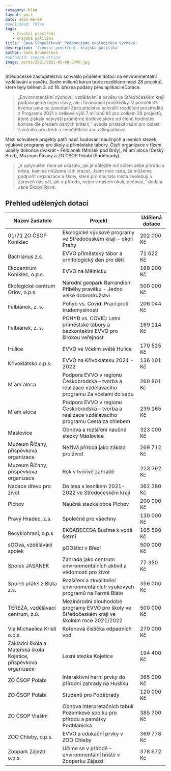 ```yaml
---
category: blog
layout: post
date: 2021-06-08
#published: false
tags: 
   - životní prostředí
   - krajská politika
title: 'Jana Skopalíková: Podporujeme ekologickou výchovu'
description: 'životní prostředí, krajská politika'
author: Soňa Brunnerová
#authorId: stepan.drtina
image: posts/2021/2021-06-08-EVVO.jpg
---
```


Středočeské zastupitelstvo schválilo přidělení dotací na environmentální vzdělávání a osvětu. Sedm milionů korun bude rozděleno mezi 28 projektů, které byly během 3. až 18. března podány přes aplikaci eDotace.
> „Environmentální výchovu, vzdělávání a osvětu ve Středočeském kraji podporujeme nejen slovy, ale i finančními prostředky. V pondělí 31. května jsme na zasedání Zastupitelstva schválili rozdělení prostředků z Programu 2021 v celkové výši 7 milionů Kč pro celkem 28 projektů, které získaly nejvyšší průměrné bodové skóre od členů hodnotící komise dle předem daných kritérií,“ uvedla pirátská radní pro oblast životního prostředí a zemědělství Jana Skopalíková

Mezi schválené projekty patří např. budování naučných a lesních stezek, výukové programy pro školy a příměstské tábory.  Čtyři organizace v řízení uspěly dokonce dvakrát – Felbiánek (Mníšek pod Brdy), M´am´aloca (Český Brod), Muzeum Říčany a ZO ČSOP Polabí (Poděbrady).

> „V uplynulém roce se ukázalo, jak je důležité mít kolem sebe přírodu a místa, kam se můžeme rádi vracet. Jsem moc ráda, že můžeme podpořit organizace a školy, které pro nás tato místa zvelebují a zároveň nás učí, jak o přírodu, nejen v našem okolí, pečovat,“ dodala Jana Skopalíková.

## Přehled udělených dotací


| Název žadatele                              | Projekt                                                                                           | Udělená dotace |
| ------------------------------------------- | ------------------------------------------------------------------------------------------------- | -------------- |
| 01/71 ZO ČSOP Koniklec                      | Ekologické výukové programy ve Středočeském kraji - okolí Prahy                                   | 202 000 Kč     |
| Bactrianus z.s.                             | EVVO příměstský tábor a ornitologický den pro děti                                                | 71 622 Kč      |
| Ekocentrum Koniklec, o.p.s.                 | EVVO na Mělnicku                                                                                  | 168 000 Kč     |
| Ekologické centrum Orlov, o.p.s.            | Národní geopark Barrandien: Příběhy pravěku - Jedno velké dobrodružství                           | 500 000 Kč     |
| Felbiánek, z. s.                            | Pohyb vs. Covid: Prací proti trudomyslnosti                                                       | 206 044 Kč     |
| Felbiánek, z. s.                            | POHYB vs. COVID: Letní příměstské tábory a bezkontaktní EVVO pro širokou veřejnost                | 169 114 Kč     |
| Hulice                                      | EVVO ve Včelím světě Hulice                                                                       | 170 525 Kč     |
| Křivoklátsko o.p.s.           | EVVO na Křivoklátsku 2021 - 2022                                                                  | 136 101 Kč      |
| M´am´aloca                                  | Podpora EVVO v regionu Českobrodska – tvorba a realizace vzdělávacího programu Za včelami do sadu | 260 801 Kč        |
|M´am´aloca | Podpora EVVO v regionu Českobrodska – tvorba a realizace vzdělávacího programu Cesta za chlebem | 239 165 Kč |
| Máslovice  | Obnova a rozšíření naučné stezky Máslovice | 323 000 Kč |
| Muzeum Říčany, příspěvková organizace            | Neživá příroda jako základ pro život | 269 712 Kč | 
| Muzeum Říčany, příspěvková organizace | Rok v tvořivé zahradě |  223 392 Kč| 
|Nadace dřevo pro život |Do lesa s lesníkem 2021-2022 ve Středočeském kraji|362 380 Kč|
|Plchov |Naučná stezka obce Plchov|200 000 Kč|
|Pravý Hradec, z.s. |Společně pro všechny|130 000 Kč|
|Recyklohraní, o.p.s |EKOABECEDA Buďme k vodě šetrní|105 500 Kč|
|sOOva, vzdělávací spolek |pOOštíci v Březí|500 000 Kč
|Spolek JASÁNEK|Zahrada jako centrum environmentálních aktivit a vědomostí pro život|77 350 Kč|
|Spolek přátel z Bláta z.s.|Rozšíření a zkvalitnění environmentálních výukových programů na Farmě Bláto|356 000 Kč|
|TEREZA, vzdělávací centrum, z.ú.|Mezinárodní dlouhodobé programy EVVO pro školy ve Středočeském kraji ve školním roce 2021/2022|500 000 Kč|
|Via Michaelica Kristi o.p.s.|Kořenová čistička odpadních vod|270 000 Kč|
|Základní škola a Mateřská škola Kojetice, příspěvková organizace|Lesní stezka Kojetice|194 400 Kč|
|ZO ČSOP Polabí|Interaktivní herní prvky do přírodní zahrady na Huslíku|365 000 Kč|
|ZO ČSOP Polabí|Studenti pro Poděbrady|120 000 Kč|
|ZO ČSOP Vlašim|Obnova interpretačních tabulí Pozemkové spolku pro přírodu a památky Podblanicka|385 700 Kč|
|ZOO Chleby, o.p.s.|EVVO a edukační prvky v ZOO Chleby|369 778 Kč|
|Zoopark Zájezd o.p.s.|Učíme se v přírodě – environmentální hřiště v Zooparku Zájezd|378 672 Kč|
